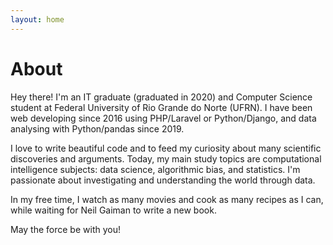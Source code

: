 ```yaml
---
layout: home
---
```


# About

Hey there! I'm an IT graduate (graduated in 2020) and Computer Science student at Federal University of Rio Grande do Norte (UFRN). I have been web developing since 2016 using PHP/Laravel or Python/Django, and data analysing with Python/pandas since 2019.

I love to write beautiful code and to feed my curiosity about many scientific discoveries and arguments. Today, my main study topics are computational intelligence subjects: data science, algorithmic bias, and statistics. I'm passionate about investigating and understanding the world through data.

In my free time, I watch as many movies and cook as many recipes as I can, while waiting for Neil Gaiman to write a new book.

May the force be with you!
